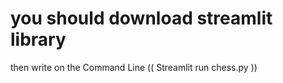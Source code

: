 # you should download streamlit library
then write on the Command Line (( Streamlit run chess.py ))
